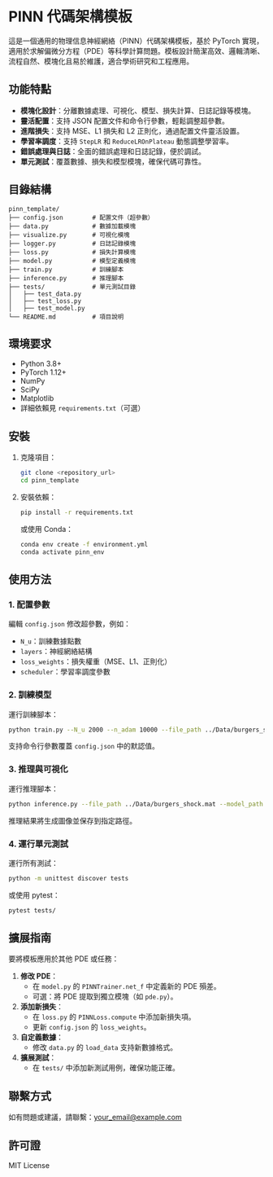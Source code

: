 # PINN 代碼架構模板

這是一個通用的物理信息神經網絡（PINN）代碼架構模板，基於 PyTorch 實現，適用於求解偏微分方程（PDE）等科學計算問題。模板設計簡潔高效、邏輯清晰、流程自然、模塊化且易於維護，適合學術研究和工程應用。

## 功能特點
- **模塊化設計**：分離數據處理、可視化、模型、損失計算、日誌記錄等模塊。
- **靈活配置**：支持 JSON 配置文件和命令行參數，輕鬆調整超參數。
- **進階損失**：支持 MSE、L1 損失和 L2 正則化，通過配置文件靈活設置。
- **學習率調度**：支持 `StepLR` 和 `ReduceLROnPlateau` 動態調整學習率。
- **錯誤處理與日誌**：全面的錯誤處理和日誌記錄，便於調試。
- **單元測試**：覆蓋數據、損失和模型模塊，確保代碼可靠性。

## 目錄結構
```
pinn_template/
├── config.json        # 配置文件（超參數）
├── data.py            # 數據加載模塊
├── visualize.py       # 可視化模塊
├── logger.py          # 日誌記錄模塊
├── loss.py            # 損失計算模塊
├── model.py           # 模型定義模塊
├── train.py           # 訓練腳本
├── inference.py       # 推理腳本
├── tests/             # 單元測試目錄
│   ├── test_data.py
│   ├── test_loss.py
│   ├── test_model.py
└── README.md          # 項目說明
```

## 環境要求
- Python 3.8+
- PyTorch 1.12+
- NumPy
- SciPy
- Matplotlib
- 詳細依賴見 `requirements.txt`（可選）

## 安裝
1. 克隆項目：
   ```bash
   git clone <repository_url>
   cd pinn_template
   ```
2. 安裝依賴：
   ```bash
   pip install -r requirements.txt
   ```
   或使用 Conda：
   ```bash
   conda env create -f environment.yml
   conda activate pinn_env
   ```

## 使用方法
### 1. 配置參數
編輯 `config.json` 修改超參數，例如：
- `N_u`：訓練數據點數
- `layers`：神經網絡結構
- `loss_weights`：損失權重（MSE、L1、正則化）
- `scheduler`：學習率調度參數

### 2. 訓練模型
運行訓練腳本：
```bash
python train.py --N_u 2000 --n_adam 10000 --file_path ../Data/burgers_shock.mat --model_path model.pth
```
支持命令行參數覆蓋 `config.json` 中的默認值。

### 3. 推理與可視化
運行推理腳本：
```bash
python inference.py --file_path ../Data/burgers_shock.mat --model_path model.pth --save_path prediction.png
```
推理結果將生成圖像並保存到指定路徑。

### 4. 運行單元測試
運行所有測試：
```bash
python -m unittest discover tests
```
或使用 pytest：
```bash
pytest tests/
```

## 擴展指南
要將模板應用於其他 PDE 或任務：
1. **修改 PDE**：
   - 在 `model.py` 的 `PINNTrainer.net_f` 中定義新的 PDE 殞差。
   - 可選：將 PDE 提取到獨立模塊（如 `pde.py`）。
2. **添加新損失**：
   - 在 `loss.py` 的 `PINNLoss.compute` 中添加新損失項。
   - 更新 `config.json` 的 `loss_weights`。
3. **自定義數據**：
   - 修改 `data.py` 的 `load_data` 支持新數據格式。
4. **擴展測試**：
   - 在 `tests/` 中添加新測試用例，確保功能正確。

## 聯繫方式
如有問題或建議，請聯繫：<your_email@example.com>

## 許可證
MIT License